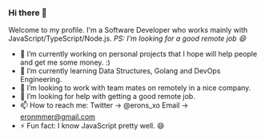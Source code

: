 ### Hi there 👋

Welcome to my profile. I'm a Software Developer who works mainly with JavaScript/TypeScript/Node.js. 
*PS: I'm looking for a good remote job 😄*

<!--
**Eronmmer/Eronmmer** is a ✨ _special_ ✨ repository because its `README.md` (this file) appears on your GitHub profile.
-->

- 🔭 I’m currently working on personal projects that I hope will help people and get me some money. :)
- 🌱 I’m currently learning Data Structures, Golang and DevOps Engineering. 
- 👯 I’m looking to work with team mates on remotely in a nice company. 
- 🤔 I’m looking for help with getting a good remote job.
- 📫 How to reach me: Twitter -> @erons_xo Email -> eronmmer@gmail.com
- ⚡ Fun fact: I know JavaScript pretty well. 😄
